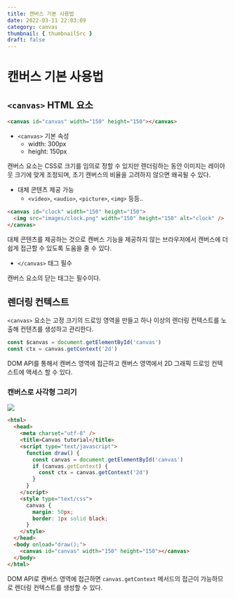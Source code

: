 ```yaml
---
title: 캔버스 기본 사용법
date: 2022-03-11 22:03:69
category: canvas
thumbnail: { thumbnailSrc }
draft: false
---
```


# 캔버스 기본 사용법

## `<canvas>` HTML 요소

```html
<canvas id="canvas" width="150" height="150"></canvas>
```

- `<canvas>` 기본 속성
  - width: 300px
  - height: 150px

캔버스 요소는 CSS로 크기를 임의로 정할 수 있지만 렌더링하는 동안 이미지는 레이아웃 크기에 맞게 조정되며, 초기 캔버스의 비율을 고려하지 않으면 왜곡될 수 있다.

- 대체 콘텐츠 제공 가능
  - `<video>`, `<audio>`, `<picture>`, `<img>` 등등..

```html
<canvas id="clock" width="150" height="150">
  <img src="images/clock.png" width="150" height="150" alt="clock" />
</canvas>
```

대체 콘텐츠를 제공하는 것으로 캔버스 기능을 제공하지 않는 브라우저에서 캔버스에 더 쉽게 접근할 수 있도록 도움을 줄 수 있다.

- `</canvas>` 태그 필수

캔버스 요소의 닫는 태그는 필수이다.

## 렌더링 컨텍스트

`<canvas>` 요소는 고정 크기의 드로잉 영역을 만들고 하나 이상의 렌더링 컨텍스트를 노출해 컨텐츠를 생성하고 관리한다.

```js
const $canvas = document.getElementById('canvas')
const ctx = canvas.getContext('2d')
```

DOM API를 통해서 캔버스 영역에 접근하고 캔버스 영역에서 2D 그래픽 드로잉 컨텍스트에 액세스 할 수 있다.

### 캔버스로 사각형 그리기

<img src="https://i.ibb.co/QJx4FjZ/2022-03-11-10-30-15.png">

```html
<html>
  <head>
    <meta charset="utf-8" />
    <title>Canvas tutorial</title>
    <script type="text/javascript">
      function draw() {
        const canvas = document.getElementById('canvas')
        if (canvas.getContext) {
          const ctx = canvas.getContext('2d')
        }
      }
    </script>
    <style type="text/css">
      canvas {
        margin: 50px;
        border: 1px solid black;
      }
    </style>
  </head>
  <body onload="draw();">
    <canvas id="canvas" width="150" height="150"></canvas>
  </body>
</html>
```

DOM API로 캔버스 영역에 접근하면 `canvas.getContext` 메서드의 접근이 가능하므로 렌더링 컨텍스트를 생성할 수 있다.

